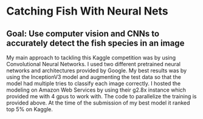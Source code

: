 # Catching Fish With Neural Nets
## Goal: Use computer vision and CNNs to accurately detect the fish species in an image

My main approach to tackling this Kaggle competition was by using Convolutional Neural Networks. I used two different pretrained neural networks and architectures provided by Google. My best results was by using the InceptionV3 model and augmenting the test data so that the model had multiple tries to classify each image correctly. I hosted the modeling on Amazon Web Services by using their g2.8x instance which provided me with 4 gpus to work with. The code to parallelize the training is provided above. At the time of the submission of my best model it ranked top 5% on Kaggle.
